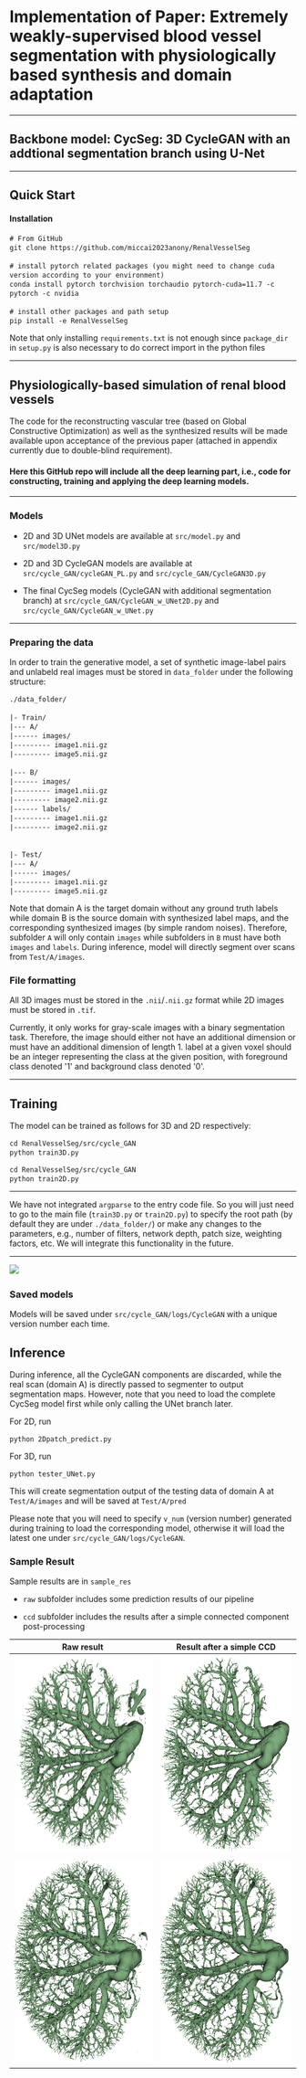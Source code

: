 # Implementation of Paper: Extremely weakly-supervised blood vessel segmentation with physiologically based synthesis and domain adaptation


---
##  Backbone model: CycSeg: 3D CycleGAN with an addtional segmentation branch using U-Net
---

## Quick Start
#### Installation

```
# From GitHub
git clone https://github.com/miccai2023anony/RenalVesselSeg

# install pytorch related packages (you might need to change cuda version according to your environment)
conda install pytorch torchvision torchaudio pytorch-cuda=11.7 -c pytorch -c nvidia 

# install other packages and path setup
pip install -e RenalVesselSeg
```

Note that only installing ```requirements.txt``` is not enough since ```package_dir``` in ```setup.py``` is also necessary
to do correct import in the python files


---


##  Physiologically-based simulation of renal blood vessels

[//]: # (Please follow for detailed explanation of renal blood vessels reconstruction. )

[//]: # (You will need to consult its authors for the code of constructing the tree structure or output files,)

[//]: # (which will probably be made available upon acceptance.)

The code for the reconstructing vascular tree (based on Global Constructive Optimization) 
as well as the synthesized results will be made available upon acceptance of the previous paper 
(attached in appendix currently due to double-blind requirement). 

#### Here this GitHub repo will include all the deep learning part, i.e., code for constructing, training and applying the deep learning models.

---
### Models
*  2D and 3D UNet models are available at ```src/model.py``` and ```src/model3D.py``` 

*  2D and 3D CycleGAN models are available at ```src/cycle_GAN/cycleGAN_PL.py``` and ```src/cycle_GAN/CycleGAN3D.py```

*  The final CycSeg models (CycleGAN with additional segmentation branch) at ```src/cycle_GAN/CycleGAN_w_UNet2D.py``` and ```src/cycle_GAN/CycleGAN_w_UNet.py```

---

### Preparing the data
In order to train the generative model, a set of synthetic image-label pairs and 
unlabeld real images must be stored in ```data_folder``` under the following structure:

```
./data_folder/

|- Train/
|--- A/
|------ images/
|--------- image1.nii.gz
|--------- image5.nii.gz

|--- B/
|------ images/
|--------- image1.nii.gz
|--------- image2.nii.gz
|------ labels/
|--------- image1.nii.gz
|--------- image2.nii.gz


|- Test/
|--- A/
|------ images/
|--------- image1.nii.gz
|--------- image5.nii.gz

```

Note that  domain A is the target domain without any ground truth labels while domain B is the source domain with 
synthesized label maps, and the corresponding synthesized images (by simple random noises). 
Therefore, subfolder ``A`` will only contain ```images``` 
while subfolders in ``B`` must have both ```images``` and ```labels```. 
During inference, model will directly segment over scans from ```Test/A/images```.  

### File formatting
All 3D images must be stored in the ``.nii``/```.nii.gz``` format while 2D images must be stored in ```.tif```.

Currently, it only works for gray-scale images with a binary segmentation task. 
Therefore, the image should either not have an additional dimension or must have an additional dimension of length 1.
label at a given voxel should be an integer representing the class at the given position, 
with foreground class denoted '1' and background class denoted '0'.



---
## Training
The model can be trained as follows for 3D and 2D respectively:

```
cd RenalVesselSeg/src/cycle_GAN
python train3D.py
```
```
cd RenalVesselSeg/src/cycle_GAN
python train2D.py
```

---

We have not integrated ```argparse``` to the entry code file. 
So you will just need to go to the main file (```train3D.py``` or ```train2D.py```) 
to specify the root path (by default they are under ```./data_folder/```) or make any changes to the parameters, 
e.g., number of filters, network depth, patch size, weighting factors, etc. We will integrate this functionality in the future.

---

![](figs/training_pipeline.jpg)


### Saved models

Models will be saved under ```src/cycle_GAN/logs/CycleGAN``` with a unique version number each time.

## Inference
During inference, all the CycleGAN components are discarded, 
while the real scan (domain A) is directly passed to segmenter to output segmentation maps. 
However, note that you need to load the complete CycSeg model first while only calling the UNet branch later.

For 2D, run
```
python 2Dpatch_predict.py 
```

For 3D, run
```
python tester_UNet.py 
```

This will create segmentation output of the testing data of domain A at ```Test/A/images``` 
and will be saved at ```Test/A/pred```

Please note that you will need to specify ```v_num``` (version number) generated during training 
to load the corresponding model, otherwise it will load the latest one under ```src/cycle_GAN/logs/CycleGAN```.


### Sample Result
Sample results are in ```sample_res```
* ```raw``` subfolder includes some prediction results of our pipeline

* ```ccd``` subfolder includes the results after a simple connected component post-processing


Raw result           |  Result after a simple CCD
:-------------------------:|:-------------------------:
![Fig6](vis/1.png) |  ![Fig6](vis/1ccd.png)
![Fig6](vis/2.png) |  ![Fig6](vis/2ccd.png)


